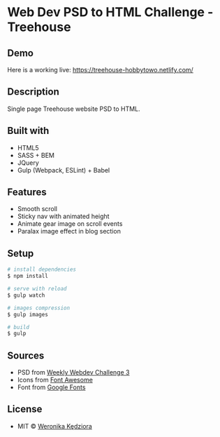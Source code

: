 # Web Dev PSD to HTML Challenge - Treehouse

## Demo
Here is a working live: https://treehouse-hobbytowo.netlify.com/

## Description
Single page Treehouse website PSD to HTML.

## Built with
- HTML5
- SASS + BEM
- JQuery
- Gulp (Webpack, ESLint) + Babel

## Features
- Smooth scroll
- Sticky nav with animated height
- Animate gear image on scroll events
- Paralax image effect in blog section

## Setup

``` bash
# install dependencies
$ npm install

# serve with reload
$ gulp watch

# images compression
$ gulp images

# build
$ gulp
```

## Sources
- PSD from [Weekly Webdev Challenge 3](https://drive.google.com/drive/folders/0Bw2hu70L5Ye_VkhvdDZhN3haSlE)
- Icons from [Font Awesome ](https://fontawesome.com/icons?d=gallery)
- Font from [Google Fonts ](https://fonts.google.com/)

## License
- MIT © [Weronika Kędziora ](https://github.com/Hobbytowo)
